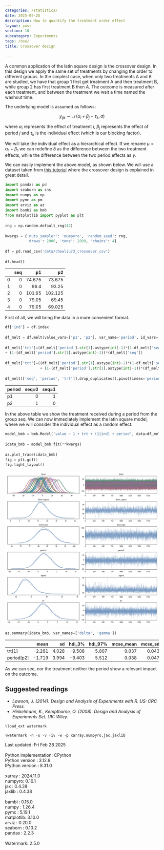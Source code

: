 ```yaml
---
categories: /statistics/
date: 2025-09-25
description: How to quantify the treatment order effect
layout: post
section: 10
subcategory: Experiments
tags: /doe/
title: Crossover design

---
```





A common application of the latin square design is the crossover design.
In this design we apply the same set of treatments by changing the order
to different groups.
In the simplest case, when only two treatments A and B are studied,
we have that group 1 first get treatment A and then treatment B,
while group 2 has first treatment B then A.
The outcome is measured after each treatment, and between the treatment
we wait a time named the washout time.

The underlying model is assumed as follows:

$$
y_{ijk} \sim \mathcal{N}( \alpha_i + \beta_j + \tau_k, \sigma)
$$

where $\alpha_i$ represents the effect of treatment $i$,
$\beta_j$ represents the effect of period $j$ and
$\tau_k$ is the individual effect (which is our blocking factor).

We will take the individual effect as a hierarchical effect.
If we rename $\mu = \alpha_1 + \beta_1$
we can redefine $\delta$ as the difference between the two treatment
effects, while the difference between the two period effects as $\gamma$.

We can easily implement the above model, as shown below.
We will use a dataset taken from
[this tutorial](https://www.ncss.com/wp-content/themes/ncss/pdf/Procedures/NCSS/Analysis_of_2x2_Cross-Over_Designs_using_T-Tests_for_Superiority_by_a_Margin.pdf)
where the crossover design is explained in great detail.

```python
import pandas as pd
import seaborn as sns
import numpy as np
import pymc as pm
import arviz as az
import bambi as bmb
from matplotlib import pyplot as plt

rng = np.random.default_rng(42)

kwargs = {'nuts_sampler': 'numpyro', 'random_seed': rng,
          'draws': 2000, 'tune': 2000, 'chains': 4}

df = pd.read_csv('data/chowliu73_crossover.csv')

df.head()
```

|    |   seq |      p1 |      p2 |
|---:|------:|--------:|--------:|
|  0 |     0 |  74.675 |  73.675 |
|  1 |     0 |  96.4   |  93.25  |
|  2 |     0 | 101.95  | 102.125 |
|  3 |     0 |  79.05  |  69.45  |
|  4 |     0 |  79.05  |  69.025 |


First of all, we will bring the data in a more convenient format.

```python
df['ind'] = df.index

df_melt = df.melt(value_vars=['p1', 'p2'], var_name='period', id_vars=['ind', 'seq'])

df_melt['trt']=(df_melt['period'].str[1].astype(int)-1)*(1-df_melt['seq']) 
+ (1-(df_melt['period'].str[1].astype(int)-1))*(df_melt['seq'])

df_melt['trt']=((df_melt['period'].str[1].astype(int)-1)*(1-df_melt['seq']) 
                + (1-(df_melt['period'].str[1].astype(int)-1))*(df_melt['seq']))

df_melt[['seq', 'period', 'trt']].drop_duplicates().pivot(index='period', columns='seq', values='trt')

```

| period   | seq=0 | seq=1 |
|:---------|------:|------:|
| p1       |     0 |     1 |
| p2       |     1 |     0 |

In the above table we show the treatment received during a period from the group
seq.
We can now immediately implement the latin square model, where we will
consider the individual effect as a random effect.

```python
model_bmb = bmb.Model('value ~ 1 + trt + (1|ind) + period', data=df_melt, categorical=['ind', 'trt', 'period'])

idata_bmb = model_bmb.fit(**kwargs)

az.plot_trace(idata_bmb)
fig = plt.gcf()
fig.tight_layout()
```

![The trace of the above model](/docs/assets/images/statistics/crossover_design/trace.webp)

```python
az.summary(idata_bmb, var_names=['delta', 'gamma'])
```

|            |   mean |    sd |   hdi_3% |   hdi_97% |   mcse_mean |   mcse_sd |   ess_bulk |   ess_tail |   r_hat |
|:-----------|-------:|------:|---------:|----------:|------------:|----------:|-----------:|-----------:|--------:|
| trt[1]     | -2.261 | 4.028 |   -9.508 |     5.807 |       0.037 |     0.043 |      12080 |       5873 |       1 |
| period[p2] | -1.719 | 3.994 |   -9.403 |     5.512 |       0.038 |     0.047 |      11223 |       5599 |       1 |

As we can see, nor the treatment neither the period show a relevant impact on the outcome.

## Suggested readings
- <cite>Lawson, J. (2014). Design and Analysis of Experiments with R. US: CRC Press.</cite>
- <cite>Hinkelmann, K., Kempthorne, O. (2008). Design and Analysis of Experiments Set. UK: Wiley.</cite>

```python
%load_ext watermark
```

```python
%watermark -n -u -v -iv -w -p xarray,numpyro,jax,jaxlib
```

<div class="code">
Last updated: Fri Feb 28 2025
<br>

<br>
Python implementation: CPython
<br>
Python version       : 3.12.8
<br>
IPython version      : 8.31.0
<br>

<br>
xarray : 2024.11.0
<br>
numpyro: 0.16.1
<br>
jax    : 0.4.38
<br>
jaxlib : 0.4.38
<br>

<br>
bambi     : 0.15.0
<br>
numpy     : 1.26.4
<br>
pymc      : 5.19.1
<br>
matplotlib: 3.10.0
<br>
arviz     : 0.20.0
<br>
seaborn   : 0.13.2
<br>
pandas    : 2.2.3
<br>

<br>
Watermark: 2.5.0
<br>
</div>